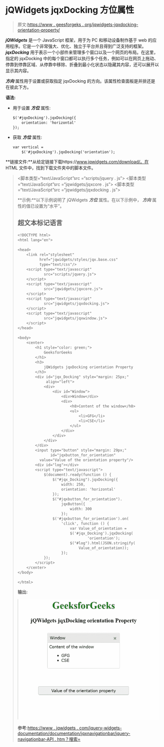 # jQWidgets jqxDocking 方位属性

> 原文:[https://www . geesforgeks . org/jqwidgets-jqxdocking-orientation-property/](https://www.geeksforgeeks.org/jqwidgets-jqxdocking-orientation-property/)

***jQWidgets*** 是一个 JavaScript 框架，用于为 PC 和移动设备制作基于 web 的应用程序。它是一个非常强大、优化、独立于平台并且得到广泛支持的框架。 ***jqxDocking*** 用于表示一个小部件来管理多个窗口以及一个网页的布局。在这里，指定的 jqxDocking 中的每个窗口都可以执行多个任务，例如可以在网页上拖动、停靠到停靠区域、从停靠中移除、折叠到最小化状态以隐藏其内容，还可以展开以显示其内容。

***方向*** 属性用于设置或获取指定 jqxDocking 的方向。该属性检查面板是并排还是在彼此下方。

**语法:**

*   用于设置 ***方位*** 属性:

    ```
    $('#jqxDocking').jqxDocking({ 
        orientation: 'horizontal' 
    });  
    ```

*   获取 ***方位*** 属性:

    ```
    var vertical = 
        $('#jqxDocking').jqxDocking('orientation');
    ```

**链接文件:**从给定链接下载https://www.jqwidgets.com/download/。在 HTML 文件中，找到下载文件夹中的脚本文件。

> <link rel="”stylesheet”" href="”jqwidgets/styles/jqx.base.css”" type="”text/css”">
> <脚本类型=“text/JavaScript”src =“scripts/jquery . js”></脚本>
> <脚本类型=“text/JavaScript”src =“jqwidgets/jqxcore . js”></脚本>
> <脚本类型=“text/JavaScript”src =“jqwidgets/jqxdocking . js”></脚本

**示例:**以下示例说明了 jQWidgets ***方位*** 属性。在以下示例中， ***方向*** 属性的值已设置为“水平”。

## 超文本标记语言

```
<!DOCTYPE html>
<html lang="en">

<head>
    <link rel="stylesheet" 
          href="jqwidgets/styles/jqx.base.css"
          type="text/css"/>
    <script type="text/javascript" 
            src="scripts/jquery.js">
    </script>
    <script type="text/javascript" 
            src="jqwidgets/jqxcore.js">
    </script>
    <script type="text/javascript" 
            src="jqwidgets/jqxdocking.js">
    </script>
    <script type="text/javascript" 
            src="jqwidgets/jqxwindow.js">
    </script>
</head>

<body>
    <center>
        <h1 style="color: green;">
            GeeksforGeeks
        </h1>
        <h3>
            jQWidgets jqxDocking orientation Property
        </h3>
        <div id="jqx_Docking" style="margin: 25px;" 
             align="left">
            <div>
                <div id="Window">
                    <div>Window</div>
                    <div>
                        <h8>Content of the window</h8>
                        <ul>
                            <li>GFG</li>
                            <li>CSE</li>
                        </ul>
                    </div>
                </div>
            </div>
        </div>
        <input type="button" style="margin: 29px;" 
               id="jqxbutton_for_orientation"
          value="Value of the orientation property"/>
        <div id="log"></div>
        <script type="text/javascript">
            $(document).ready(function () {
                $("#jqx_Docking").jqxDocking({
                    width: 250,
                    orientation: 'horizontal'
                });
                $("#jqxbutton_for_orientation").
                    jqxButton({
                        width: 300
                    });
                $('#jqxbutton_for_orientation').on(
                    'click', function () {
                        var Value_of_orientation =
                        $('#jqx_Docking').jqxDocking(
                                'orientation');
                        $("#log").html(JSON.stringify(
                            Value_of_orientation));
                    });
            });
        </script>
    </center>
</body>

</html>
```

**输出:**

![](img/fdb74978e894371d18d82fbe78ab58a5.png)

**参考:**[https://www . jqwidgets . com/jquery-widgets-documentation/documentation/jqxnavigationbar/jquery-navigationbar-API . htm？搜索=](https://www.jqwidgets.com/jquery-widgets-documentation/documentation/jqxdocking/jquery-docking-api.htm?search=)
